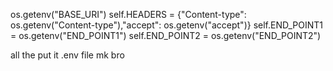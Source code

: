 os.getenv("BASE_URI")
self.HEADERS = {"Content-type": os.getenv("Content-type"),"accept": os.getenv("accept")}
self.END_POINT1 = os.getenv("END_POINT1")
self.END_POINT2 = os.getenv("END_POINT2")



all the put it .env file mk bro
